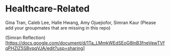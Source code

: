 # Healthcare-Related
Gina Tran, Caleb Lee, Halle Hwang, Amy Ojuejiofor, Simran Kaur (Please add your groupmates that are missing in this repo)

(Simran Reflection)[https://docs.google.com/document/d/1Ta_LMmkWEdSEoG8lnB3fneVewTVfqPHZlZ5SBvpqVJA/edit?usp=sharing]
